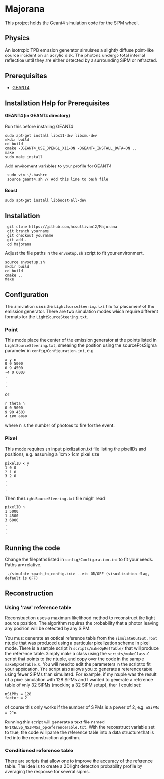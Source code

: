 # Majorana
This project holds the Geant4 simulation code for the SiPM wheel.

## Physics
An isotropic TPB emission generator simulates a slightly diffuse point-like source incident on an acrylic disk. The photons undergo total internal reflection until they are either detected by a surrounding SiPM or refracted. 

## Prerequisites
   * [GEANT4](https://geant4.web.cern.ch/support/download)

## Installation Help for Prerequisites
#### GEANT4 (in GEANT4 directory)
 Run this before installing GEANT4
 ```
 sudo apt-get install libx11-dev libxmu-dev
 mkdir build
 cd build
 cmake -DGEANT4_USE_OPENGL_X11=ON -DGEANT4_INSTALL_DATA=ON ..
 make
 sudo make install
```
Add enviroment variables to your profile for GEANT4
```
 sudo vim ~/.bashrc
 source geant4.sh // Add this line to bash file
```
#### Boost
``` 
sudo apt-get install libboost-all-dev
```
	
## Installation
```
 git clone https://github.com/hcsullivan12/Majorana
 git branch yourname
 git checkout yourname
 git add .
 cd Majorana
 ```
 Adjust the file paths in the `envsetup.sh` script to fit your environment.
 ```
 source envsetup.sh 
 mkdir build
 cd build
 cmake ..
 make
```		
## Configuration
The simulation uses the `LightSourceSteering.txt` file for placement of the emission generator. 
There are two simulation modes which require different formats for the `LightSourceSteering.txt`.
### Point
This mode place the center of the emission generator at the points listed in `LightSourceSteering.txt`, smearing the position using the sourcePosSigma parameter in `config/Configuration.ini`, e.g.
```
x y n
0 0 5000
0 9 4500
-4 0 6000
.
.
.
```
or 
```
r theta n
0 0 5000
9 90 4500
4 180 6000
```
where n is the number of photons to fire for the event. 

### Pixel 
This mode requires an input pixelization.txt file listing the pixelIDs and positions, e.g. assuming a 1cm x 1cm pixel size
```
pixelID x y
1 0 0
2 1 0
3 2 0
.
.
.
```

Then the `LightSourceSteering.txt` file might read

```
pixelID n
1 5000
1 4500
3 6000
.
.
.
```
## Running the code
Change the filepaths listed in `config/Configuration.ini` to fit your needs. Paths are relative. 
``` 
 ./simulate <path_to_config.ini> --vis ON/OFF (visualization flag, default is OFF)
```
## Reconstruction
### Using 'raw' reference table
Reconstruction uses a maximum likelihood method to reconstruct the light source position. The algorithm requires the probability that a photon leaving any position will be detected by any SiPM. 

You must generate an optical reference table from the `simulateOutput.root` ntuple that was produced using a particular pixelization scheme in pixel mode. There is a sample script in `scripts/makeOpRefTable/` that will produce the reference table. Simply make a class using the `scripts/makeClass.C` script that points to the ntuple, and copy over the code in the sample `makeOpRefTable.C`. You will need to edit the parameters in the script to fit your application. The script also allows you to generate a reference table using fewer SiPMs than simulated. For example, if my ntuple was the result of a pixel simulation with 128 SiPMs and I wanted to generate a reference table of only 32 SiPMs (mocking a 32 SiPM setup), then I could set:
```
nSiPMs = 128 
factor = 2 
```
of course this only works if the number of SiPMs is a power of 2, e.g. `nSiPMs = 2^n`.

Running this script will generate a text file named `NPIXELSp_NSIPMSs_opReferenceTable.txt`. With the reconstruct variable set to true, the code will parse the reference table into a data structure that is fed into the reconstruction algorithm. 

### Conditioned reference table
There are scripts that allow one to improve the accuracy of the reference table. The idea is to create a 2D light detection probability profile by averaging the response for several sipms. 
